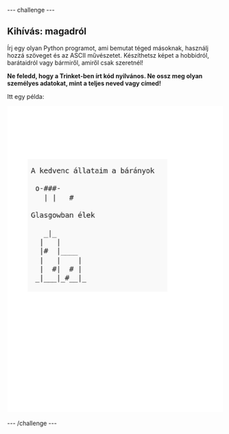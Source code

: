 \--- challenge \---

## Kihívás: magadról

Írj egy olyan Python programot, ami bemutat téged másoknak, használj hozzá szöveget és az ASCII művészetet. Készíthetsz képet a hobbidról, barátaidról vagy bármiről, amiről csak szeretnél!

**Ne feledd, hogy a Trinket-ben írt kód nyilvános. Ne ossz meg olyan személyes adatokat, mint a teljes neved vagy címed!**

Itt egy példa:

![képernyőkép](images/me-about.png)

\--- /challenge \---